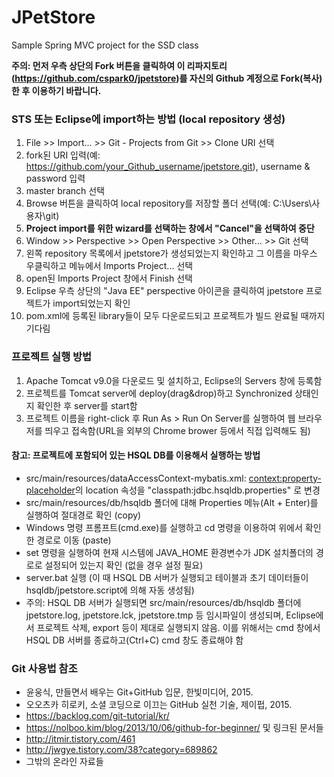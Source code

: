 # JPetStore
Sample Spring MVC project for the SSD class

__주의: 먼저 우측 상단의 Fork 버튼을 클릭하여 이 리파지토리(https://github.com/cspark0/jpetstore)를 자신의 Github 계정으로 Fork(복사) 한 후 이용하기 바랍니다.__

### STS 또는 Eclipse에 import하는 방법 (local repository 생성)

1. File >> Import... >> Git - Projects from Git >> Clone URI 선택
2. fork된  URI 입력(예: https://github.com/your_Github_username/jpetstore.git), username & password 입력  
3. master branch 선택  
4. Browse 버튼을 클릭하여 local repository를 저장할 폴더 선택(예: C:\Users\사용자\git)  
5. __Project import를 위한 wizard를 선택하는 창에서 "Cancel"을 선택하여 중단__   
6. Window >> Perspective >> Open Perspective >> Other... >> Git 선택  
7. 왼쪽 repository 목록에서 jpetstore가 생성되었는지 확인하고 그 이름을 마우스 우클릭하고 메뉴에서 Imports Project... 선택
8. open된 Imports Project 창에서 Finish 선택  
9. Eclipse 우측 상단의 "Java EE" perspective 아이콘을 클릭하여 jpetstore 프로젝트가 import되었는지 확인
10. pom.xml에 등록된 library들이 모두 다운로드되고 프로젝트가 빌드 완료될 때까지 기다림   

### 프로젝트 실행 방법
1. Apache Tomcat v9.0을 다운로드 및 설치하고, Eclipse의 Servers 창에 등록함      
2. 프로젝트를 Tomcat server에 deploy(drag&drop)하고 Synchronized 상태인지 확인한 후 server를 start함
3. 프로젝트 이름을 right-click 후 Run As > Run On Server를 실행하여  웹 브라우저를 띄우고 접속함(URL을 외부의 Chrome brower 등에서 직접 입력해도 됨)
 
#### 참고: 프로젝트에 포함되어 있는 HSQL DB를 이용해서 실행하는 방법
* src/main/resources/dataAccessContext-mybatis.xml: <context:property-placeholder>의 location 속성을 "classpath:jdbc.hsqldb.properties" 로 변경
* src/main/resources/db/hsqldb 폴더에 대해 Properties 메뉴(Alt + Enter)를 실행하여 절대경로 확인 (copy)
* Windows 명령 프롬프트(cmd.exe)를 실행하고 cd 명령을 이용하여 위에서 확인한 경로로 이동 (paste)
* set 명령을 실행하여 현재 시스템에 JAVA_HOME 환경변수가 JDK 설치폴더의 경로로 설정되어 있는지 확인 (없을 경우 설정 필요)    
* server.bat 실행 (이 때 HSQL DB 서버가 실행되고 테이블과 초기 데이터들이 hsqldb/jpetstore.script에 의해 자동 생성됨)
* 주의: HSQL DB 서버가 실행되면 src/main/resources/db/hsqldb 폴더에 jpetstore.log, jpetstore.lck, jpetstore.tmp 등 임시파일이 생성되며, Eclipse에서 프로젝트 삭제, export 등이 제대로 실행되지 않음. 이를 위해서는 cmd 창에서 HSQL DB 서버를 종료하고(Ctrl+C) cmd 창도 종료해야 함


### Git 사용법 참조

* 윤웅식, 만들면서 배우는 Git+GitHub 입문, 한빛미디어, 2015.  
* 오오츠카 히로키, 소셜 코딩으로 이끄는 GitHub 실천 기술, 제이펍, 2015.  
* <https://backlog.com/git-tutorial/kr/>  
* <https://nolboo.kim/blog/2013/10/06/github-for-beginner/> 및 링크된 문서들  
* <http://itmir.tistory.com/461>  
* <http://jwgye.tistory.com/38?category=689862>  
* 그밖의 온라인 자료들  
